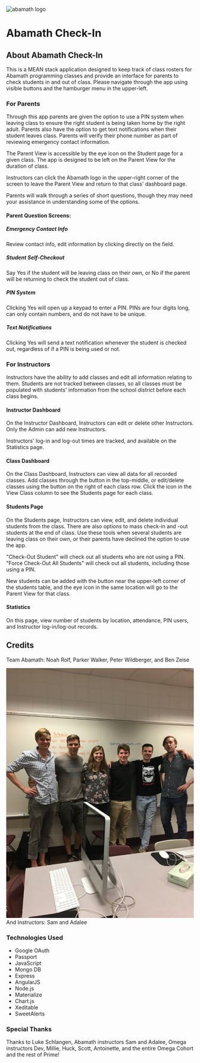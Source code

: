 ![abamath logo][logo]
# Abamath Check-In

## About Abamath Check-In
This is a MEAN stack application designed to keep track of class rosters for Abamath programming classes and provide an interface for parents to check students in and out of class.  Please navigate through the app using visible buttons and the hamburger menu in the upper-left.

### For Parents
Through this app parents are given the option to use a PIN system when leaving class to ensure the right student is being taken home by the right adult.  Parents also have the option to get text notifications when their student leaves class.  Parents will verify their phone number as part of reviewing emergency contact information.

The Parent View is accessible by the eye icon on the Student page for a given class.  The app is designed to be left on the Parent View for the duration of class.

Instructors can click the Abamath logo in the upper-right corner of the screen to leave the Parent View and return to that class' dashboard page.

Parents will walk through a series of short questions, though they may need your assistance in understanding some of the options.

#### Parent Question Screens:
##### Emergency Contact Info
Review contact info, edit information by clicking directly on the field.

##### Student Self-Checkout
Say Yes if the student will be leaving class on their own, or No if the parent will be returning to check the student out of class.

##### PIN System
Clicking Yes will open up a keypad to enter a PIN.  PINs are four digits long, can only contain numbers, and do not have to be unique.

##### Text Notifications
Clicking Yes will send a text notification whenever the student is checked out, regardless of if a PIN is being used or not.

### For Instructors
Instructors have the ability to add classes and edit all information relating to them.  Students are not tracked between classes, so all classes must be populated with students' information from the school district before each class begins.

#### Instructor Dashboard
On the Instructor Dashboard, Instructors can edit or delete other Instructors.  Only the Admin can add new Instructors.

Instructors' log-in and log-out times are tracked, and available on the Statistics page.

#### Class Dashboard
On the Class Dashboard, Instructors can view all data for all recorded classes.  Add classes through the button in the top-middle, or edit/delete classes using the button on the right of each class row.  Click the icon in the View Class column to see the Students page for each class.

#### Students Page
On the Students page, Instructors can view, edit, and delete individual students from the class.  There are also options to mass check-in and -out students at the end of class.  Use these tools when several students are leaving class on their own, or their parents have declined the option to use the app.

"Check-Out Student" will check out all students who are not using a PIN.  "Force Check-Out All Students" will check out all students, including those using a PIN.

New students can be added with the button near the upper-left corner of the students table, and the eye icon in the same location will go to the Parent View for that class.

#### Statistics
On this page, view number of students by location, attendance, PIN users, and Instructor log-in/log-out records.


## Credits
Team Abamath:  Noah Rolf, Parker Walker, Peter Wildberger, and Ben Zeise

![Group Photo][group]
And Instructors: Sam and Adalee

### Technologies Used
* Google OAuth
* Passport
* JavaScript
* Mongo DB
* Express
* AngularJS
* Node.js
* Materialize
* Chart.js
* Xeditable
* SweetAlerts

### Special Thanks
Thanks to Luke Schlangen, Abamath instructors Sam and Adalee, Omega instructors Dev, Millie, Huck, Scott, Antoinette, and the entire Omega Cohort and the rest of Prime!

[group]: https://github.com/Gunnar34/group_project/blob/master/public/assets/images/groupphoto.png
 [logo]:https://github.com/Gunnar34/group_project/blob/master/public/assets/images/abamath.png
